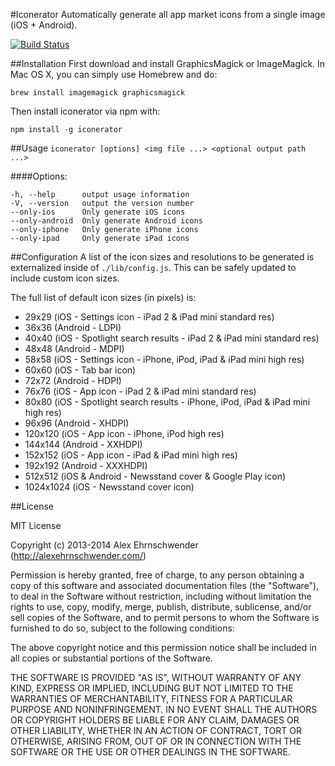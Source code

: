 #Iconerator
Automatically generate all app market icons from a single image (iOS + Android).

[![Build Status](https://secure.travis-ci.org/alexanderscott/iconerator.png)](http://travis-ci.org/alexanderscott/iconerator)

##Installation
First download and install GraphicsMagick or ImageMagick. In Mac OS X, you can simply use Homebrew and do:

`brew install imagemagick graphicsmagick`


Then install iconerator via npm with:

`npm install -g iconerator`


##Usage
`iconerator [options] <img file ...> <optional output path ...>`


  
####Options:

    -h, --help      output usage information
    -V, --version   output the version number
    --only-ios      Only generate iOS icons
    --only-android  Only generate Android icons
    --only-iphone   Only generate iPhone icons
    --only-ipad     Only generate iPad icons
    
    
##Configuration
A list of the icon sizes and resolutions to be generated is externalized inside of `./lib/config.js`.  This can be safely updated to include custom icon sizes.

The full list of default icon sizes (in pixels) is:

*  29x29 (iOS - Settings icon - iPad 2 & iPad mini standard res)
*  36x36 (Android - LDPI)
*  40x40 (iOS - Spotlight search results - iPad 2 & iPad mini standard res)
*  48x48 (Android - MDPI)
*  58x58 (iOS - Settings icon - iPhone, iPod, iPad & iPad mini high res)
*  60x60 (iOS - Tab bar icon)
*  72x72 (Android - HDPI)
*  76x76 (iOS - App icon - iPad 2 & iPad mini standard res)
*  80x80 (iOS - Spotlight search results - iPhone, iPod, iPad & iPad mini high res)
*  96x96 (Android - XHDPI)
*  120x120 (iOS - App icon - iPhone, iPod high res)
*  144x144 (Android - XXHDPI)
*  152x152 (iOS - App icon - iPad & iPad mini high res)
*  192x192 (Android - XXXHDPI)
*  512x512 (iOS & Android - Newsstand cover & Google Play icon)
*  1024x1024 (iOS - Newsstand cover icon)
    

##License

MIT License

Copyright (c) 2013-2014 Alex Ehrnschwender (http://alexehrnschwender.com/)

Permission is hereby granted, free of charge, to any person obtaining
a copy of this software and associated documentation files (the
"Software"), to deal in the Software without restriction, including
without limitation the rights to use, copy, modify, merge, publish,
distribute, sublicense, and/or sell copies of the Software, and to
permit persons to whom the Software is furnished to do so, subject to
the following conditions:

The above copyright notice and this permission notice shall be
included in all copies or substantial portions of the Software.

THE SOFTWARE IS PROVIDED "AS IS", WITHOUT WARRANTY OF ANY KIND,
EXPRESS OR IMPLIED, INCLUDING BUT NOT LIMITED TO THE WARRANTIES OF
MERCHANTABILITY, FITNESS FOR A PARTICULAR PURPOSE AND
NONINFRINGEMENT. IN NO EVENT SHALL THE AUTHORS OR COPYRIGHT HOLDERS BE
LIABLE FOR ANY CLAIM, DAMAGES OR OTHER LIABILITY, WHETHER IN AN ACTION
OF CONTRACT, TORT OR OTHERWISE, ARISING FROM, OUT OF OR IN CONNECTION
WITH THE SOFTWARE OR THE USE OR OTHER DEALINGS IN THE SOFTWARE.
